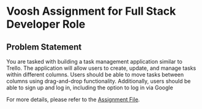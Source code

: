 # Voosh Assignment for Full Stack Developer Role

## Problem Statement

You are tasked with building a task management application similar to Trello. The application
will allow users to create, update, and manage tasks within different columns. Users should
be able to move tasks between columns using drag-and-drop functionality. Additionally,
users should be able to sign up and log in, including the option to log in via Google

For more details, please refer to the [Assignment File](./Assignment%20-%20Task%20Manager%20Application.pdf).